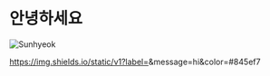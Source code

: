 
# 안녕하세요

  ![Sunhyeok](https://github-readme-stats.vercel.app/api?username=sunhyeok&theme=radical&show_icons=true)


https://img.shields.io/static/v1?label=<LABEL>&message=hi&color=#845ef7



